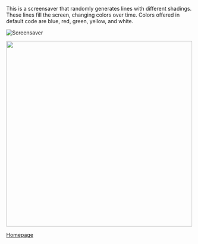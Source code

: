 This is a screensaver that randomly generates lines with different shadings. These lines fill the screen, changing colors over time. Colors offered in default code are blue, red, green, yellow, and white.

![Screensaver](https://Cosmaniac.github.io/Portfolio_2017-2018/Screensaver/Screensaver.png)

<img src = "https://Cosmaniac.github.io/Portfolio_2017-2018/Screensaver/Screensaver.png" width = "500"/>

[Homepage](https://cosmaniac.github.io/Portfolio_2017-2018/)
